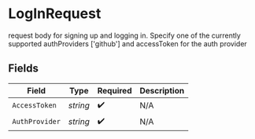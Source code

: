 # LogInRequest

request body for signing up and logging in. Specify one of the currently supported authProviders ['github'] and accessToken for the auth provider


## Fields

| Field              | Type               | Required           | Description        |
| ------------------ | ------------------ | ------------------ | ------------------ |
| `AccessToken`      | *string*           | :heavy_check_mark: | N/A                |
| `AuthProvider`     | *string*           | :heavy_check_mark: | N/A                |